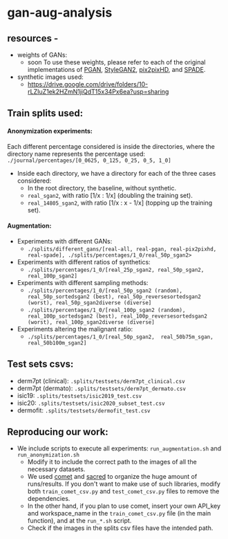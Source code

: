 # gan-aug-analysis

## resources - 
   * weights of GANs:
       * soon 
   To use these weights, please refer to each of the original implementations of [PGAN](https://github.com/NVlabs/stylegan2), [StyleGAN2](https://github.com/NVlabs/stylegan2), [pix2pixHD](https://github.com/NVIDIA/pix2pixHD), and [SPADE](https://github.com/NVlabs/SPADE).
   * synthetic images used:
       * https://drive.google.com/drive/folders/10-rLZIuZ1ek2HZmN1jiQdT15x34Px6ea?usp=sharing

## Train splits used:
   #### Anonymization experiments:
   Each different percentage considered is inside the directories, where the directory name represents the percentage used: ```./journal/percentages/[0_0625, 0_125, 0_25, 0_5, 1_0]```
   * Inside each directory, we have a directory for each of the three cases considered:
     * In the root directory, the baseline, without synthetic.
     * ```real_sgan2```, with ratio [1/x : 1/x] (doubling the training set).
     * ```real_14805_sgan2```, with ratio [1/x : x - 1/x] (topping up the training set).
            
   #### Augmentation:
   * Experiments with different GANs:
      * ```./splits/different_gans/[real-all, real-pgan, real-pix2pixhd, real-spade], ./splits/percentages/1_0/real_50p_sgan2>```
   * Experiments with different ratios of synthetics:
      * ```./splits/percentages/1_0/[real_25p_sgan2, real_50p_sgan2, real_100p_sgan2]```
   * Experiments with different sampling methods:
      * ```./splits/percentages/1_0/[real_50p_sgan2 (random), real_50p_sortedsgan2 (best), real_50p_reversesortedsgan2 (worst), real_50p_sgan2diverse (diverse]```
      * ```./splits/percentages/1_0/[real_100p_sgan2 (random), real_100p_sortedsgan2 (best), real_100p_reversesortedsgan2 (worst), real_100p_sgan2diverse (diverse]```
   * Experiments altering the malignant ratio:
      * ```./splits/percentages/1_0/[real_50p_sgan2,  real_50b75m_sgan, real_50b100m_sgan2]```

  ## Test sets csvs:
  * derm7pt (clinical): ```.splits/testsets/derm7pt_clinical.csv```
  * derm7pt (dermato): ```.splits/testsets/derm7pt_dermato.csv```
  * isic19: ```.splits/testsets/isic2019_test.csv```
  * isic20: ```.splits/testsets/isic2020_subset_test.csv```
  * dermofit: ```.splits/testsets/dermofit_test.csv```

## Reproducing our work:
  * We include scripts to execute all experiments: ```run_augmentation.sh``` and ```run_anonymization.sh```
      * Modify it to include the correct path to the images of all the necessary datasets.
      * We used [comet](https://www.comet.ml/site/) and [sacred](https://sacred.readthedocs.io) to organize the huge amount of runs/results. If you don't want to make use of such libraries, modify both ```train_comet_csv.py``` and ```test_comet_csv.py``` files to remove the dependencies. 
      * In the other hand, if you plan to use comet, insert your own API_key and workspace_name in the ```train_comet_csv.py``` file (in the main function), and at the ```run_*.sh``` script.  
      * Check if the images in the splits csv files have the intended path.
